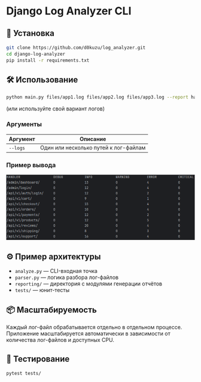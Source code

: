 # Django Log Analyzer CLI

## 🚀 Установка

```bash
git clone https://github.com/d0kuzu/log_analyzer.git
cd django-log-analyzer
pip install -r requirements.txt
```

## 🛠 Использование

```bash
python main.py files/app1.log files/app2.log files/app3.log --report handlers
```
(или используйте свой вариант логов)

### Аргументы

| Аргумент     | Описание                                   |
|--------------|---------------------------------------------|
| `--logs`     | Один или несколько путей к лог-файлам       |

### Пример вывода

![Пример вывода](images/example.png)

## ⚙️ Пример архитектуры

- `analyze.py` — CLI-входная точка
- `parser.py` — логика разбора лог-файлов
- `reporting/` — директория с модулями генерации отчётов
- `tests/` — юнит-тесты

## 📦 Масштабируемость

Каждый лог-файл обрабатывается отдельно в отдельном процессе. Приложение масштабируется автоматически в зависимости от количества лог-файлов и доступных CPU.

## 🧪 Тестирование

```bash
pytest tests/
```
